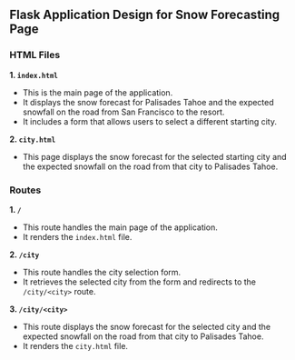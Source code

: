  ## Flask Application Design for Snow Forecasting Page

### HTML Files

**1. `index.html`**
- This is the main page of the application.
- It displays the snow forecast for Palisades Tahoe and the expected snowfall on the road from San Francisco to the resort.
- It includes a form that allows users to select a different starting city.

**2. `city.html`**
- This page displays the snow forecast for the selected starting city and the expected snowfall on the road from that city to Palisades Tahoe.

### Routes

**1. `/`**
- This route handles the main page of the application.
- It renders the `index.html` file.

**2. `/city`**
- This route handles the city selection form.
- It retrieves the selected city from the form and redirects to the `/city/<city>` route.

**3. `/city/<city>`**
- This route displays the snow forecast for the selected city and the expected snowfall on the road from that city to Palisades Tahoe.
- It renders the `city.html` file.